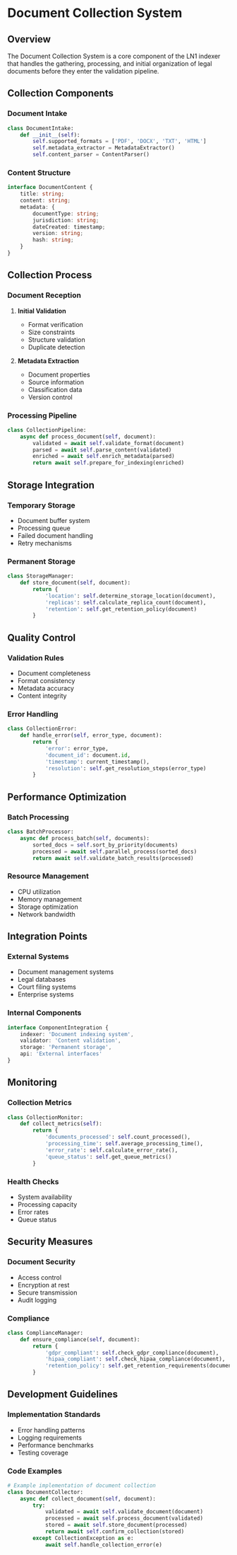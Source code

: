 # Document Collection System

## Overview

The Document Collection System is a core component of the LN1 indexer that handles the gathering, processing, and initial organization of legal documents before they enter the validation pipeline.

## Collection Components

### Document Intake

```python
class DocumentIntake:
    def __init__(self):
        self.supported_formats = ['PDF', 'DOCX', 'TXT', 'HTML']
        self.metadata_extractor = MetadataExtractor()
        self.content_parser = ContentParser()
```

### Content Structure

```typescript
interface DocumentContent {
    title: string;
    content: string;
    metadata: {
        documentType: string;
        jurisdiction: string;
        dateCreated: timestamp;
        version: string;
        hash: string;
    }
}
```

## Collection Process

### Document Reception

1. **Initial Validation**
   - Format verification
   - Size constraints
   - Structure validation
   - Duplicate detection

2. **Metadata Extraction**
   - Document properties
   - Source information
   - Classification data
   - Version control

### Processing Pipeline

```python
class CollectionPipeline:
    async def process_document(self, document):
        validated = await self.validate_format(document)
        parsed = await self.parse_content(validated)
        enriched = await self.enrich_metadata(parsed)
        return await self.prepare_for_indexing(enriched)
```

## Storage Integration

### Temporary Storage

- Document buffer system
- Processing queue
- Failed document handling
- Retry mechanisms

### Permanent Storage

```python
class StorageManager:
    def store_document(self, document):
        return {
            'location': self.determine_storage_location(document),
            'replicas': self.calculate_replica_count(document),
            'retention': self.get_retention_policy(document)
        }
```

## Quality Control

### Validation Rules

- Document completeness
- Format consistency
- Metadata accuracy
- Content integrity

### Error Handling

```python
class CollectionError:
    def handle_error(self, error_type, document):
        return {
            'error': error_type,
            'document_id': document.id,
            'timestamp': current_timestamp(),
            'resolution': self.get_resolution_steps(error_type)
        }
```

## Performance Optimization

### Batch Processing

```python
class BatchProcessor:
    async def process_batch(self, documents):
        sorted_docs = self.sort_by_priority(documents)
        processed = await self.parallel_process(sorted_docs)
        return await self.validate_batch_results(processed)
```

### Resource Management

- CPU utilization
- Memory management
- Storage optimization
- Network bandwidth

## Integration Points

### External Systems

- Document management systems
- Legal databases
- Court filing systems
- Enterprise systems

### Internal Components

```typescript
interface ComponentIntegration {
    indexer: 'Document indexing system',
    validator: 'Content validation',
    storage: 'Permanent storage',
    api: 'External interfaces'
}
```

## Monitoring

### Collection Metrics

```python
class CollectionMonitor:
    def collect_metrics(self):
        return {
            'documents_processed': self.count_processed(),
            'processing_time': self.average_processing_time(),
            'error_rate': self.calculate_error_rate(),
            'queue_status': self.get_queue_metrics()
        }
```

### Health Checks

- System availability
- Processing capacity
- Error rates
- Queue status

## Security Measures

### Document Security

- Access control
- Encryption at rest
- Secure transmission
- Audit logging

### Compliance

```python
class ComplianceManager:
    def ensure_compliance(self, document):
        return {
            'gdpr_compliant': self.check_gdpr_compliance(document),
            'hipaa_compliant': self.check_hipaa_compliance(document),
            'retention_policy': self.get_retention_requirements(document)
        }
```

## Development Guidelines

### Implementation Standards

- Error handling patterns
- Logging requirements
- Performance benchmarks
- Testing coverage

### Code Examples

```python
# Example implementation of document collection
class DocumentCollector:
    async def collect_document(self, document):
        try:
            validated = await self.validate_document(document)
            processed = await self.process_document(validated)
            stored = await self.store_document(processed)
            return await self.confirm_collection(stored)
        except CollectionException as e:
            await self.handle_collection_error(e)
```
